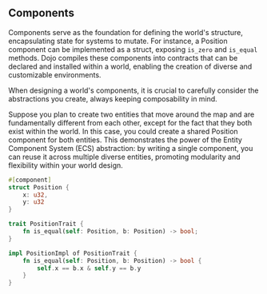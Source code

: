 ## Components

Components serve as the foundation for defining the world's structure, encapsulating state for systems to mutate. For instance, a Position component can be implemented as a struct, exposing `is_zero` and `is_equal` methods. Dojo compiles these components into contracts that can be declared and installed within a world, enabling the creation of diverse and customizable environments.

When designing a world's components, it is crucial to carefully consider the abstractions you create, always keeping composability in mind.

Suppose you plan to create two entities that move around the map and are fundamentally different from each other, except for the fact that they both exist within the world. In this case, you could create a shared Position component for both entities. This demonstrates the power of the Entity Component System (ECS) abstraction: by writing a single component, you can reuse it across multiple diverse entities, promoting modularity and flexibility within your world design.

```rust
#[component]
struct Position {
    x: u32,
    y: u32
}

trait PositionTrait {
    fn is_equal(self: Position, b: Position) -> bool;
}

impl PositionImpl of PositionTrait {
    fn is_equal(self: Position, b: Position) -> bool {
        self.x == b.x & self.y == b.y
    }
}
```
